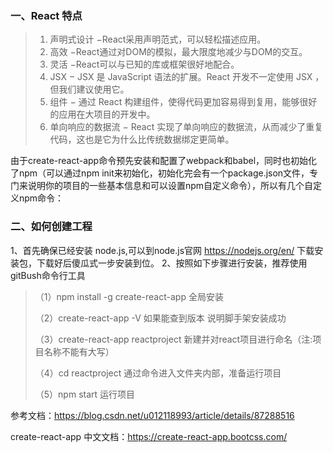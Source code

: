 


### 一、React 特点

> 1. 声明式设计 −React采用声明范式，可以轻松描述应用。
> 2. 高效 −React通过对DOM的模拟，最大限度地减少与DOM的交互。
> 3. 灵活 −React可以与已知的库或框架很好地配合。
> 4. JSX − JSX 是 JavaScript 语法的扩展。React 开发不一定使用 JSX ，但我们建议使用它。
> 5. 组件 − 通过 React 构建组件，使得代码更加容易得到复用，能够很好的应用在大项目的开发中。
> 6. 单向响应的数据流 − React 实现了单向响应的数据流，从而减少了重复代码，这也是它为什么比传统数据绑定更简单。

由于create-react-app命令预先安装和配置了webpack和babel，同时也初始化了npm（可以通过npm init来初始化，初始化完会有一个package.json文件，专门来说明你的项目的一些基本信息和可以设置npm自定义命令），所以有几个自定义npm命令：

### 二、如何创建工程

1、首先确保已经安装 node.js,可以到node.js官网 https://nodejs.org/en/ 下载安装包，下载好后傻瓜式一步安装到位。
2、按照如下步骤进行安装，推荐使用gitBush命令行工具

> （1）npm install -g create-react-app      全局安装
>
> （2）create-react-app -V	如果能查到版本 说明脚手架安装成功
>
> （3）create-react-app reactproject       新建并对react项目进行命名（注:项目名称不能有大写）
>
> （4）cd reactproject                             通过命令进入文件夹内部，准备运行项目
>
> （5）npm start                                     运行项目
>



参考文档：https://blog.csdn.net/u012118993/article/details/87288516

create-react-app 中文文档：https://create-react-app.bootcss.com/